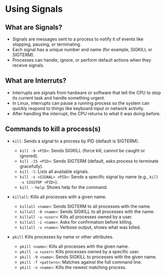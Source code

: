 # Using Signals

## What are Signals?

- Signals are messages sent to a process to notify it of events like stopping, pausing, or terminating.
- Each signal has a unique number and name (for example, SIGKILL or SIGTERM).
- Processes can handle, ignore, or perform default actions when they receive signals.

## What are Interruts?

- Interrupts are signals from hardware or software that tell the CPU to stop its current task and handle something urgent.
- In Linux, interrupts can pause a running process so the system can quickly respond to things like keyboard input or network activity.
- After handling the interrupt, the CPU returns to what it was doing before.

## Commands to kill a process(s)

- `kill`: Sends a signal to a process by PID (default is SIGTERM).
  - `kill -9 <PID>`: Sends SIGKILL (force kill, cannot be caught or ignored).
  - `kill -15 <PID>`: Sends SIGTERM (default, asks process to terminate gracefully).
  - `kill -l`: Lists all available signals.
  - `kill -s <SIGNAL> <PID>`: Sends a specific signal by name (e.g., `kill -s SIGSTOP <PID>`).
  - `kill --help`: Shows help for the command.

- `killall`: Kills all processes with a given name.
  - `killall <name>`: Sends SIGTERM to all processes with the name.
  - `killall -9 <name>`: Sends SIGKILL to all processes with the name.
  - `killall -u <user>`: Kills all processes owned by a user.
  - `killall -i <name>`: Asks for confirmation before killing.
  - `killall -v <name>`: Verbose output, shows what was killed.

- `pkill` Kills processes by name or other attributes.
  - `pkill <name>`: Kills all processes with the given name.
  - `pkill -u <user>`: Kills processes owned by a specific user.
  - `pkill -9 <name>`: Sends SIGKILL to processes with the given name.
  - `pkill -f <pattern>`: Matches against the full command line.
  - `pkill -n <name>`: Kills the newest matching process.
